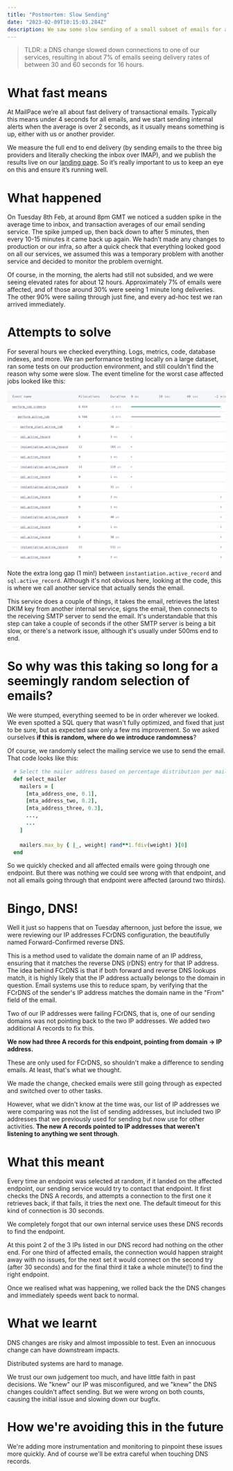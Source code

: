 ```yaml
---
title: "Postmortem: Slow Sending"
date: "2023-02-09T10:15:03.284Z"
description: We saw some slow sending of a small subset of emails for about 16 hours, here's how we diagnosed and fixed the problem.
---
```


> TLDR: a DNS change slowed down connections to one of our services, resulting in about 7% of emails seeing delivery rates of between 30 and 60 seconds for 16 hours.

# What fast means

At MailPace we’re all about fast delivery of transactional emails. Typically this means under 4 seconds for all emails, and we start sending internal alerts when the average is over 2 seconds, as it usually means something is up, either with us or another provider.

We measure the full end to end delivery (by sending emails to the three big providers and literally checking the inbox over IMAP), and we publish the results live on our [landing page](https://mailpace.com). So it’s really important to us to keep an eye on this and ensure it’s running well.

# What happened

On Tuesday 8th Feb, at around 8pm GMT we noticed a sudden spike in the average time to inbox, and transaction averages of our email sending service. The spike jumped up, then back down to after 5 minutes, then every 10-15 minutes it came back up again. We hadn’t made any changes to production or our infra, so after a quick check that everything looked good on all our services, we assumed this was a temporary problem with another service and decided to monitor the problem overnight.

Of course, in the morning, the alerts had still not subsided, and we were seeing elevated rates for about 12 hours. Approximately 7% of emails were affected, and of those around 30% were seeing 1 minute long deliveries. The other 90% were sailing through just fine, and every ad-hoc test we ran arrived immediately.

# Attempts to solve

For several hours we checked everything. Logs, metrics, code, database indexes, and more. We ran performance testing locally on a large dataset, ran some tests on our production environment, and still couldn't find the reason why some were slow. The event timeline for the worst case affected jobs looked like this:

![event timeline of a worst case slow sending job](../assets/event-timeline-of-long-running-activejob.png)

Note the extra long gap (1 min!) between `instantiation.active_record` and `sql.active_record`. Although it's not obvious here, looking at the code, this is where we call another service that actually sends the email. 

This service does a couple of things, it takes the email, retrieves the latest DKIM key from another internal service, signs the email, then connects to the receiving SMTP server to send the email. It's understandable that this step can take a couple of seconds if the other SMTP server is being a bit slow, or there's a network issue, although it's usually under 500ms end to end.

# So why was this taking so long for a seemingly random selection of emails?

We were stumped, everything seemed to be in order wherever we looked. We even spotted a SQL query that wasn't fully optimized, and fixed that just to be sure, but as expected saw only a few ms improvement. So we asked ourselves **if this is random, where do we introduce randomness**?

Of course, we randomly select the mailing service we use to send the email. That code looks like this:

```ruby
  # Select the mailer address based on percentage distribution per mailer
  def select_mailer
    mailers = [
      [mta_address_one, 0.1],
      [mta_address_two, 0.2],
      [mta_address_three, 0.3],
      ...,
      ...
    ]

    mailers.max_by { |_, weight| rand**1.fdiv(weight) }[0]
  end
```

So we quickly checked and all affected emails were going through one endpoint. But there was nothing we could see wrong with that endpoint, and not all emails going through that endpoint were affected (around two thirds).

# Bingo, DNS!

Well it just so happens that on Tuesday afternoon, just before the issue, we were reviewing our IP addresses FCrDNS configuration, the beautifully named Forward-Confirmed reverse DNS.

This is a method used to validate the domain name of an IP address, ensuring that it matches the reverse DNS (rDNS) entry for that IP address. The idea behind FCrDNS is that if both forward and reverse DNS lookups match, it is highly likely that the IP address actually belongs to the domain in question. Email systems use this to reduce spam, by verifying that the FCrDNS of the sender's IP address matches the domain name in the "From" field of the email.

Two of our IP addresses were failing FCrDNS, that is, one of our sending domains was not pointing back to the two IP addresses. We added two additional A records to fix this.

**We now had three A records for this endpoint, pointing from domain -> IP address.**

These are only used for FCrDNS, so shouldn't make a difference to sending emails. At least, that's what we thought.

We made the change, checked emails were still going through as expected and switched over to other tasks.

However, what we didn't know at the time was, our list of IP addresses we were comparing was not the list of sending addresses, but included two IP addresses that we previously used for sending but now use for other activities. **The new A records pointed to IP addresses that weren't listening to anything we sent through**.

# What this meant

Every time an endpoint was selected at random, if it landed on the affected endpoint, our sending service would try to contact that endpoint. It first checks the DNS A records, and attempts a connection to the first one it retrieves back, if that fails, it tries the next one. The default timeout for this kind of connection is 30 seconds.

We completely forgot that our own internal service uses these DNS records to find the endpoint.

At this point 2 of the 3 IPs listed in our DNS record had nothing on the other end. For one third of affected emails, the connection would happen straight away with no issues, for the next set it would connect on the second try (after 30 seconds) and for the final third it take a whole minute(!) to find the right endpoint.

Once we realised what was happening, we rolled back the the DNS changes and immediately speeds went back to normal.

# What we learnt

DNS changes are risky and almost impossible to test. Even an innocuous change can have downstream impacts.

Distributed systems are hard to manage.

We trust our own judgement too much, and have little faith in past decisions. We "knew" our IP was misconfigured, and we "knew" the DNS changes couldn't affect sending. But we were wrong on both counts, causing the initial issue and slowing down our bugfix.

# How we're avoiding this in the future

We're adding more instrumentation and monitoring to pinpoint these issues more quickly. And of course we'll be extra careful when touching DNS records.